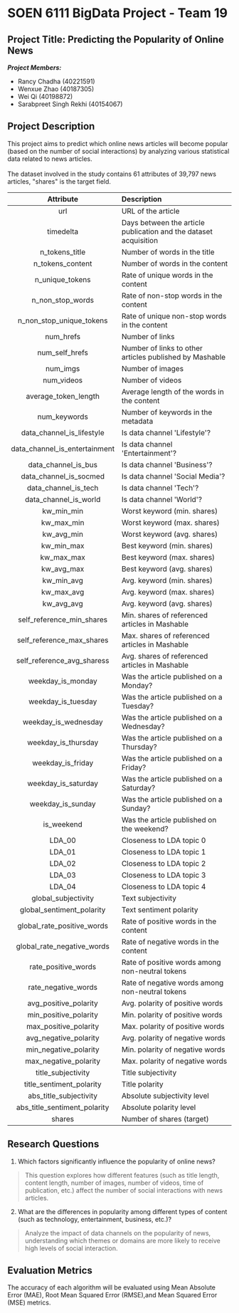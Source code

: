 # SOEN 6111 BigData Project - Team 19
## Project Title: Predicting the Popularity of Online News

**_Project Members:_**
- Rancy Chadha (40221591)
- Wenxue Zhao (40187305)
- Wei Qi (40198872)
- Sarabpreet Singh Rekhi (40154067)

## Project Description
This project aims to predict which online news articles will become popular (based on the number of social interactions) by analyzing various statistical data related to news articles. <br><br>
The dataset involved in the study contains 61 attributes of 39,797 news articles, "shares" is the target field.

|Attribute|Description|
| :---: | :--- |
|url|URL of the article|
|timedelta|Days between the article publication and the dataset acquisition|
|n_tokens_title|Number of words in the title|
|n_tokens_content|Number of words in the content|
|n_unique_tokens|Rate of unique words in the content|
|n_non_stop_words|Rate of non-stop words in the content|
|n_non_stop_unique_tokens|Rate of unique non-stop words in the content|
|num_hrefs|Number of links|
|num_self_hrefs|Number of links to other articles published by Mashable|
|num_imgs|Number of images|
|num_videos|Number of videos|
|average_token_length|Average length of the words in the content|
|num_keywords|Number of keywords in the metadata|
|data_channel_is_lifestyle|Is data channel 'Lifestyle'?|
|data_channel_is_entertainment|Is data channel 'Entertainment'?|
|data_channel_is_bus|Is data channel 'Business'?|
|data_channel_is_socmed|Is data channel 'Social Media'?|
|data_channel_is_tech|Is data channel 'Tech'?|
|data_channel_is_world|Is data channel 'World'?|
|kw_min_min|Worst keyword (min. shares)|
|kw_max_min|Worst keyword (max. shares)|
|kw_avg_min|Worst keyword (avg. shares)|
|kw_min_max|Best keyword (min. shares)|
|kw_max_max|Best keyword (max. shares)|
|kw_avg_max|Best keyword (avg. shares)|
|kw_min_avg|Avg. keyword (min. shares)|
|kw_max_avg|Avg. keyword (max. shares)|
|kw_avg_avg|Avg. keyword (avg. shares)|
|self_reference_min_shares|Min. shares of referenced articles in Mashable|
|self_reference_max_shares|Max. shares of referenced articles in Mashable|
|self_reference_avg_sharess|Avg. shares of referenced articles in Mashable|
|weekday_is_monday|Was the article published on a Monday?|
|weekday_is_tuesday|Was the article published on a Tuesday?|
|weekday_is_wednesday|Was the article published on a Wednesday?|
|weekday_is_thursday|Was the article published on a Thursday?|
|weekday_is_friday|Was the article published on a Friday?|
|weekday_is_saturday|Was the article published on a Saturday?|
|weekday_is_sunday|Was the article published on a Sunday?|
|is_weekend|Was the article published on the weekend?|
|LDA_00|Closeness to LDA topic 0|
|LDA_01|Closeness to LDA topic 1|
|LDA_02|Closeness to LDA topic 2|
|LDA_03|Closeness to LDA topic 3|
|LDA_04|Closeness to LDA topic 4|
|global_subjectivity|Text subjectivity|
|global_sentiment_polarity|Text sentiment polarity|
|global_rate_positive_words|Rate of positive words in the content|
|global_rate_negative_words|Rate of negative words in the content|
|rate_positive_words|Rate of positive words among non-neutral tokens|
|rate_negative_words|Rate of negative words among non-neutral tokens|
|avg_positive_polarity|Avg. polarity of positive words|
|min_positive_polarity|Min. polarity of positive words|
|max_positive_polarity|Max. polarity of positive words|
|avg_negative_polarity|Avg. polarity of negative  words|
|min_negative_polarity|Min. polarity of negative  words|
|max_negative_polarity|Max. polarity of negative  words|
|title_subjectivity|Title subjectivity|
|title_sentiment_polarity|Title polarity|
|abs_title_subjectivity|Absolute subjectivity level|
|abs_title_sentiment_polarity|Absolute polarity level|
|shares|Number of shares (target)|

## Research Questions
1. Which factors significantly influence the popularity of online news? 
> This question explores how different features (such as title length, content length, number of images, number of videos, time of publication, etc.) affect the number of social interactions with news articles.

2. What are the differences in popularity among different types of content (such as technology, entertainment, business, etc.)? 
> Analyze the impact of data channels on the popularity of news, understanding which themes or domains are more likely to receive high levels of social interaction.

## Evaluation Metrics
The accuracy of each algorithm will be evaluated using Mean Absolute Error (MAE), Root Mean Squared Error (RMSE),and Mean Squared Error (MSE) metrics.
